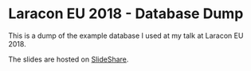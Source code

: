 # Laracon EU 2018 - Database Dump

This is a dump of the example database I used at my talk at Laracon EU 2018.

The slides are hosted on [SlideShare](https://www.slideshare.net/KaiSassnowski/things-every-developer-absolutely-positively-needs-to-know-about-database-indexing-112669367).